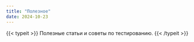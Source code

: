 ```yaml
---
title: "Полезное"
date: 2024-10-23
---
```


{{< typeit >}}
Полезные статьи и советы по тестированию.
{{< /typeit >}}
